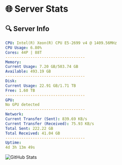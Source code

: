 # 🌐 Server Stats
## 🔍 Server Info
```yaml
CPU: Intel(R) Xeon(R) CPU E5-2699 v4 @ 1409.56MHz
CPU Usage: 6.80%
Cores: 44P | 88T
-----------------------------------
Memory:
Current Usage: 7.20 GB/503.74 GB
Available: 493.19 GB
-----------------------------------
Disk:
Current Usage: 22.91 GB/1.71 TB
Free: 1.60 TB
-----------------------------------
GPU:
No GPU detected
-----------------------------------
Network:
Current Transfer (Sent): 839.69 KB/s
Current Transfer (Received): 75.93 KB/s
Total Sent: 222.22 GB
Total Received: 41.04 GB
-----------------------------------
Uptime:
4d 3h 13m 49s
```
![GitHub Stats](https://img.shields.io/badge/Updated-2025-04-23_20:22:37-blue)